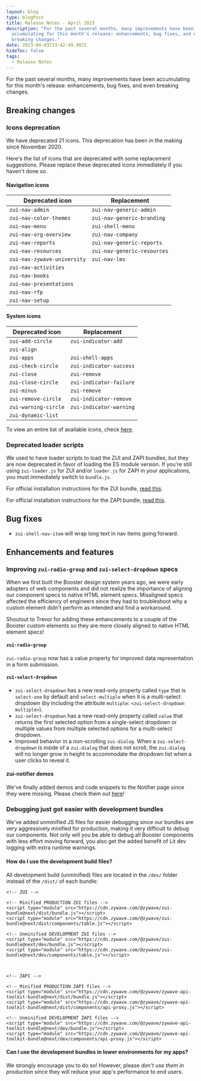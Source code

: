 ```yaml
---
layout: blog
type: blogPost
title: Release Notes - April 2023
description: "For the past several months, many improvements have been
  accumulating for this month's release: enhancements, bug fixes, and even
  breaking changes."
date: 2023-04-03T23:42:49.997Z
hideToc: false
tags:
  - Release Notes
---
```

For the past several months, many improvements have been accumulating for this month's release: enhancements, bug fixes, and even breaking changes.

## Breaking changes

### Icons deprecation

We have deprecated 21 icons. This deprecation has been in the making since November 2020.

Here's the list of icons that are deprecated with some replacement suggestions. Please replace these deprecated icons immediately if you haven't done so.

#### Navigation icons

| Deprecated icon             | Replacement                 |
| --------------------------- | --------------------------- |
| `zui-nav-admin`             | `zui-nav-generic-admin`     |
| `zui-nav-color-themes`      | `zui-nav-generic-branding`  |
| `zui-nav-menu`              | `zui-shell-menu`            |
| `zui-nav-org-overview`      | `zui-nav-company`           |
| `zui-nav-reports`           | `zui-nav-generic-reports`   |
| `zui-nav-resources`         | `zui-nav-generic-resources` |
| `zui-nav-zywave-university` | `zui-nav-lms`               |
| `zui-nav-activities`        |                             |
| `zui-nav-books`             |                             |
| `zui-nav-presentations`     |                             |
| `zui-nav-rfp`               |                             |
| `zui-nav-setup`             |                             |



#### System icons

| Deprecated icon      | Replacement             |
| -------------------- | ----------------------- |
| `zui-add-circle`     | `zui-indicator-add`     |
| `zui-align`          |                         |
| `zui-apps`           | `zui-shell-apps`        |
| `zui-check-circle`   | `zui-indicator-success` |
| `zui-close`          | `zui-remove`            |
| `zui-close-circle`   | `zui-indicator-failure` |
| `zui-minus`          | `zui-remove`            |
| `zui-remove-circle`  | `zui-indicator-remove`  |
| `zui-warning-circle` | `zui-indicator-warning` |
| `zui-dynamic-list`   |                         |



To view an entire list of available icons, check [here](/design-system/components/icons/?tab=usage).

### Deprecated loader scripts

We used to have loader scripts to load the ZUI and ZAPI bundles, but they are now deprecated in favor of loading the ES module version. If you're still using `zui-loader.js` for ZUI and/or `loader.js` for ZAPI in your applications, you must immediately switch to `bundle.js`.

For official installation instructions for the ZUI bundle, [read this](/design-system/developers/installation/).

For official installation instructions for the ZAPI bundle, [read this](/application-framework/developers/installation/).

## Bug fixes

* `zui-shell-nav-item` will wrap long text in nav items going forward.

## Enhancements and features

### Improving `zui-radio-group` and `zui-select-dropdown` specs

When we first built the Booster design system years ago, we were early adopters of web components and did not realize the importance of aligning our component specs to native HTML element specs. Misaligned specs affected the efficiency of engineers since they had to troubleshoot why a custom element didn't perform as intended and find a workaround.

Shoutout to Trevor for adding these enhancements to a couple of the Booster custom elements so they are more closely aligned to native HTML element specs!

#### `zui-radio-group`

`zui-radio-group` now has a value property for improved data representation in a form submission.

#### `zui-select-dropdown`

* `zui-select-dropdown` has a new read-only property called `type` that is `select-one` by default and `select-multiple` when it is a multi-select dropdown (by including the attribute `multiple`: `<zui-select-dropdown multiple>`). 
* `zui-select-dropdown` has a new read-only property called `value` that returns the first selected option from a single-select dropdown or multiple values from multiple selected options for a multi-select dropdown.
* Improved behavior in a non-scrolling `zui-dialog`. When a `zui-select-dropdown` is inside of a `zui-dialog` that does not scroll, the `zui-dialog` will no longer grow in height to accommodate the dropdown list when a user clicks to reveal it.

#### zui-notifier demos

We've finally added demos and code snippets to the Notifier page since they were missing. Please check them out [here](/design-system/components/notifiers/?tab=demos)!

### Debugging just got easier with development bundles

We've added unminified JS files for easier debugging since our bundles are very aggressively minified for production, making it very difficult to debug our components. Not only will you be able to debug all Booster components with less effort moving forward, you also get the added benefit of Lit dev logging with extra runtime warnings.

#### How do I use the development build files?

All development build (unminified) files are located in the `/dev/` folder instead of the `/dist/` of each bundle:

```
<!-- ZUI -->

<!-- Minified PRODUCTION ZUI files -->
<script type="module" src="https://cdn.zywave.com/@zywave/zui-bundle@next/dist/bundle.js"></script>
<script type="module" src="https://cdn.zywave.com/@zywave/zui-bundle@next/dist/components/table.js"></script>

<!-- Unminified DEVELOPMENT ZUI files -->
<script type="module" src="https://cdn.zywave.com/@zywave/zui-bundle@next/dev/bundle.js"></script>
<script type="module" src="https://cdn.zywave.com/@zywave/zui-bundle@next/dev/components/table.js"></script>



<!-- ZAPI -->

<!-- Minified PRODUCTION ZAPI files -->
<script type="module" src="https://cdn.zywave.com/@zywave/zywave-api-toolkit-bundle@next/dist/bundle.js"></script>
<script type="module" src="https://cdn.zywave.com/@zywave/zywave-api-toolkit-bundle@next/dist/components/api-proxy.js"></script>

<!-- Unminified DEVELOPMENT ZAPI files -->
<script type="module" src="https://cdn.zywave.com/@zywave/zywave-api-toolkit-bundle@next/dev/bundle.js"></script>
<script type="module" src="https://cdn.zywave.com/@zywave/zywave-api-toolkit-bundle@next/dev/components/api-proxy.js"></script>
```

#### Can I use the development bundles in lower environments for my apps?

We strongly encourage you to do so! However, please *don't use them in production* since they will reduce your app's performance to end users.